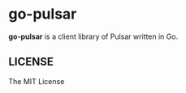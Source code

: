 # go-pulsar

**go-pulsar** is a client library of Pulsar written in Go.

## LICENSE

The MIT License
